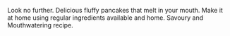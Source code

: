 Look no further. Delicious fluffy pancakes that melt in your mouth.
Make it at home using regular ingredients available and home.
Savoury and Mouthwatering recipe.